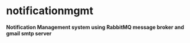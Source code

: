 # notificationmgmt

**Notification Management system using RabbitMQ message broker and gmail smtp server**
